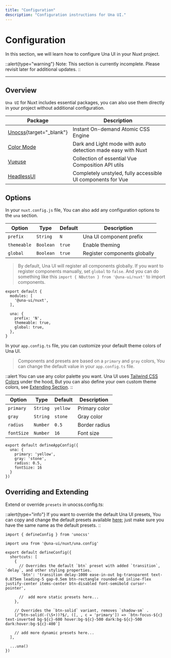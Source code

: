 ```yaml
---
title: "Configuration"
description: "Configuration instructions for Una UI."
---
```


# Configuration

In this section, we will learn how to configure Una UI in your Nuxt project.

::alert{type="warning"}
 Note: This section is currently incomplete. Please revisit later for additional updates.
::  

--- 

## Overview

`Una UI` for Nuxt includes essential packages, you can also use them directly in your project without additional configuration.

| Package                                        | Description                                                 |
| ---------------------------------------------- | ----------------------------------------------------------- |
| [Unocss](https://unocss.dev/){target="_blank"} | Instant On-demand Atomic CSS Engine                         |
| [Color Mode](https://color-mode.nuxtjs.org/)   | Dark and Light mode with auto detection made easy with Nuxt |
| [Vueuse](https://vueuse.org/)                  | Collection of essential Vue Composition API utils           |
| [HeadlessUI](https://headlessui.com/)          | Completely unstyled, fully accessible UI components for Vue |

## Options

In your `nuxt.config.js` file, You can also add any configuration options to the `una` section.

| Option      | Type      | Default | Description                  |
| ----------- | --------- | ------- | ---------------------------- |
| `prefix`    | `String`  | `N`     | Una UI component prefix      |
| `themeable` | `Boolean` | `true`  | Enable theming               |
| `global`    | `Boolean` | `true`  | Register components globally |

> By default, Una UI will register all components globally. If you want to register components manually, set `global` to `false`. And you can do something like this `import { NButton } from '@una-ui/nuxt'` to import components.

```js{}[nuxt.config.js]
export default {
  modules: [
    '@una-ui/nuxt',
  ],

  una: {
    prefix: 'N',
    themeable: true,
    global: true,
  },
}
```

In your `app.config.ts` file, you can customize your default theme colors of Una UI.

> Components and presets are based on a `primary` and `gray` colors, You can change the default value in your `app.config.ts` file.

::alert 
You can use any color palette you want. Una UI uses [Tailwind CSS Colors](https://tailwindcss.com/docs/customizing-colors) under the hood, But you can also define your own custom theme colors, see [Extending Section](#overriding-and-extending).
::

| Option     | Type     | Default  | Description   |
| ---------- | -------- | -------- | ------------- |
| `primary`  | `String` | `yellow` | Primary color |
| `gray`     | `String` | `stone`  | Gray color    |
| `radius`   | `Number` | `0.5`    | Border radius |
| `fontSize` | `Number` | `16`     | Font size     |

```ts{}[app.config.ts]
export default defineAppConfig({
  una: {
    primary: 'yellow',
    gray: 'stone',
    radius: 0.5,
    fontSize: 16
  }
})
```

## Overriding and Extending

Extend or override `presets` in unocss.config.ts:

::alert{type="info"}
If you want to override the default Una UI presets, You can copy and change the default presets available [here](https://github.com/una-ui/una-ui/tree/main/packages/preset/src/_shortcuts); just make sure you have the same name as the default presets.
::

```ts{}[unocss.config.ts]
import { defineConfig } from 'unocss'

import una from '@una-ui/nuxt/una.config'

export default defineConfig({
  shortcuts: [
    {
      // Overrides the default `btn` preset with added `transition`, `delay`, and other styling properties.
       'btn': 'transition delay-1000 ease-in-out bg-transparent text-0.875em leading-5 gap-0.5em btn-rectangle rounded-md inline-flex justify-center items-center btn-disabled font-semibold cursor-pointer',

      //  add more static presets here...
    },

    // Overrides the `btn-solid` variant, removes `shadow-sm` .
    [/^btn-solid(-(\S+))?$/, ([, , c = 'primary']) => `btn-focus-${c} text-inverted bg-${c}-600 hover:bg-${c}-500 dark:bg-${c}-500 dark:hover:bg-${c}-400`] 

    // add more dynamic presets here...
  ],

  ...una()
})
```
